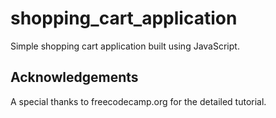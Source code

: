 ﻿# shopping_cart_application
Simple shopping cart application built using JavaScript.

## Acknowledgements
A special thanks to freecodecamp.org for the detailed tutorial.
